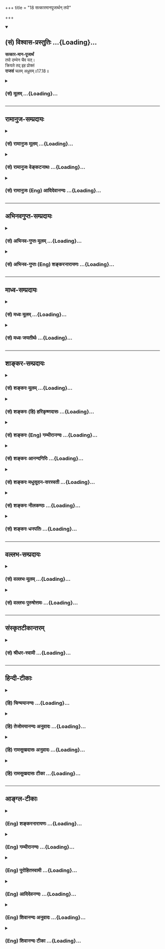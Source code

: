 +++
title = "18 सत्कारमानपूजार्थन् तपो"

+++
<div class="js_include" newlevelforh1="2" title="(सं) विश्वास-प्रस्तुतिः" unfilled url="/mahAbhAratam/vyAsaH/shlokashaH/06-bhIShma-parva/03-bhagavad-gItA-parva/saMskRtam/vishvAsa-prastutiH/17_shraddhA-traya-vibhA/18_satkAramAnapUjArt.md">
<details open><summary><h2>(सं) विश्वास-प्रस्तुतिः ...{Loading}...</h2></summary>

**सत्कार-मान-पूजार्थं**  
तपो दम्भेन चैव यत्।  
क्रियते तद् इह प्रोक्तं  
**राजसं** चलम् अध्रुवम्॥17.18॥
</details>
</div>
<div class="js_include collapsed" newlevelforh1="3" title="(सं) मूलम्" unfilled url="/mahAbhAratam/vyAsaH/shlokashaH/06-bhIShma-parva/03-bhagavad-gItA-parva/saMskRtam/mUlam/17_shraddhA-traya-vibhA/18_satkAramAnapUjArt.md">
<details><summary><h3>(सं) मूलम् ...{Loading}...</h3></summary>

सत्कारमानपूजार्थं तपो दम्भेन चैव यत्।  
क्रियते तदिह प्रोक्तं राजसं चलमध्रुवम्।।17.18।।
</details>
</div>


_________________
## रामानुज-सम्प्रदायः
<div class="js_include collapsed" newlevelforh1="3" title="(सं) रामानुजः मूलम्" unfilled url="/mahAbhAratam/vyAsaH/shlokashaH/06-bhIShma-parva/03-bhagavad-gItA-parva/saMskRtam/rAmAnujaH/mUlam/17_shraddhA-traya-vibhA/18_satkAramAnapUjArt.md">
<details><summary><h3>(सं) रामानुजः मूलम् ...{Loading}...</h3></summary>

।।17.18।। मनसा आदरः सत्कारः; वाचा प्रशंसा मानम्; शारीरो नमस्कारादिः पूजा।
फलाभिसन्धिपूर्वकं सत्काराद्यर्थं **च दम्भेन** हेतुना **यत् तपः क्रियते
तद् इह राजसं प्रोक्तम्** स्वर्गादिफलसाधनत्वेनास्थिरत्वात् **चलम्
अध्रुवम्** चलत्वं पातभयेन चलनहेतुत्वम् अध्रुवत्वं क्षयिष्णुत्वम्।

</details>
</div>
<div class="js_include collapsed" newlevelforh1="3" title="(सं) रामानुजः वेङ्कटनाथः" unfilled url="/mahAbhAratam/vyAsaH/shlokashaH/06-bhIShma-parva/03-bhagavad-gItA-parva/saMskRtam/rAmAnujaH/venkaTanAthaH/17_shraddhA-traya-vibhA/18_satkAramAnapUjArt.md">
<details><summary><h3>(सं) रामानुजः वेङ्कटनाथः ...{Loading}...</h3></summary>

  
  
।।17.18।। अफलाकाङ्क्षिभिः \[17।17\] इति सात्त्विकस्य तपसो विशेषणादिह
फलाकाङ्क्षा अर्थसिद्धेत्यभिप्रायेणाऽऽह --
फलाभिसन्धिपूर्वकमिति। स्वर्गादिफलसाधनत्वेनास्थिरत्वादिति
अस्थिरस्वर्गादिफलसाधनत्वादित्यर्थः। स्वरूपतः
कादाचित्कोक्तेरनुपयोगात्फलद्वाराऽत्र चलत्वमध्रुवत्वं च। तत्राध्रुवशब्देन
फलानित्यत्वोक्तेश्चलशब्दः फलस्य विद्यमानदशाभाविदोषपरः। विद्यते च तत्र
चलयतीति व्युत्पत्त्या चलशब्दशक्तिरित्यभिप्रायेणाऽऽहपातभयेन
चलनहेतुत्वमिति। अत्र चलशब्देन अनित्यफलत्वम्; अध्रुवशब्देन
प्रतिबन्धसम्भवादनैकान्तिकफलत्वं चोच्यत इत्ययुक्तम्; अन्यत्राऽपि
प्रतिबन्धसम्भवस्याविशेषादिति भावः।  
  

</details>
</div>
<div class="js_include collapsed" newlevelforh1="3" title="(सं) रामानुजः (Eng) आदिदेवानन्दः" unfilled url="/mahAbhAratam/vyAsaH/shlokashaH/06-bhIShma-parva/03-bhagavad-gItA-parva/saMskRtam/rAmAnujaH/english/AdidevAnandaH/17_shraddhA-traya-vibhA/18_satkAramAnapUjArt.md">
<details><summary><h3>(सं) रामानुजः (Eng) आदिदेवानन्दः ...{Loading}...</h3></summary>

17.18 'Respect' means recognition by others. 'Praise' means verbal adulation. 'Reverence' means corporeal actions such as prostration etc.
That austerity, practised with expectation of rewards like respect,
etc., mentioned above - it is here said to be Rajasa. It is unsteady and impermanent, because of the temporary nature of its rewards like heaven etc.; 'unsteadiness' is the result of the fear of falling. 'Impermanent'
means the tendency to perish.

</details>
</div>


_________________
## अभिनवगुप्त-सम्प्रदायः
<div class="js_include collapsed" newlevelforh1="3" title="(सं) अभिनव-गुप्तः मूलम्" unfilled url="/mahAbhAratam/vyAsaH/shlokashaH/06-bhIShma-parva/03-bhagavad-gItA-parva/saMskRtam/abhinava-guptaH/mUlam/17_shraddhA-traya-vibhA/18_satkAramAnapUjArt.md">
<details><summary><h3>(सं) अभिनव-गुप्तः मूलम् ...{Loading}...</h3></summary>

।।17.17 -- 17.19।। श्रद्धयेत्यादि तामसमुदाहृतम् इत्यन्तम्। त्रिविधेऽपि
तपसि श्रद्धा। सात्त्विकस्य हि तन्मयी एव श्रद्धा। राजसस्य तु रजसि
दम्भादावेव श्रद्धा। तमोनिष्ठस्य पुनः परोत्सादनादावेव श्रद्धा। इति
त्रिविधमपि तपः श्रद्धयोपेतमिति मुनिराह।

</details>
</div>
<div class="js_include collapsed" newlevelforh1="3" title="(सं) अभिनव-गुप्तः (Eng) शङ्करनारायणः" unfilled url="/mahAbhAratam/vyAsaH/shlokashaH/06-bhIShma-parva/03-bhagavad-gItA-parva/saMskRtam/abhinava-guptaH/english/shankaranArAyaNaH/17_shraddhA-traya-vibhA/18_satkAramAnapUjArt.md">
<details><summary><h3>(सं) अभिनव-गुप्तः (Eng) शङ्करनारायणः ...{Loading}...</h3></summary>

17.18 See Comment under 17.19

</details>
</div>


_________________
## माध्व-सम्प्रदायः
<div class="js_include collapsed" newlevelforh1="3" title="(सं) मध्वः मूलम्" unfilled url="/mahAbhAratam/vyAsaH/shlokashaH/06-bhIShma-parva/03-bhagavad-gItA-parva/saMskRtam/madhvaH/mUlam/17_shraddhA-traya-vibhA/18_satkAramAnapUjArt.md">
<details><summary><h3>(सं) मध्वः मूलम् ...{Loading}...</h3></summary>

।।17.18।। Sri Madhvacharya did not comment on this sloka.,

</details>
</div>
<div class="js_include collapsed" newlevelforh1="3" title="(सं) मध्वः जयतीर्थः" unfilled url="/mahAbhAratam/vyAsaH/shlokashaH/06-bhIShma-parva/03-bhagavad-gItA-parva/saMskRtam/madhvaH/jayatIrthaH/17_shraddhA-traya-vibhA/18_satkAramAnapUjArt.md">
<details><summary><h3>(सं) मध्वः जयतीर्थः ...{Loading}...</h3></summary>

।।17.18।। Sri Jayatirtha did not comment on this sloka.  
  

</details>
</div>


_________________
## शाङ्कर-सम्प्रदायः
<div class="js_include collapsed" newlevelforh1="3" title="(सं) शङ्करः मूलम्" unfilled url="/mahAbhAratam/vyAsaH/shlokashaH/06-bhIShma-parva/03-bhagavad-gItA-parva/saMskRtam/shankaraH/mUlam/17_shraddhA-traya-vibhA/18_satkAramAnapUjArt.md">
<details><summary><h3>(सं) शङ्करः मूलम् ...{Loading}...</h3></summary>

।।17.18।। --,सत्कारः साधुकारः साधुः अयं तपस्वी ब्राह्मणः इत्येवमर्थम्;
मानो माननं प्रत्युत्थानाभिवादनादिः तदर्थम्; पूजा
पादप्रक्षालनार्चनाशयितृत्वादिः तदर्थं च **तपः** सत्कारमानपूजार्थम्;
**दम्भेन चैव यत् क्रियते** तपः **तत् इह प्रोक्तं** कथितं **राजसं चलं**
कादाचित्कफलत्वेन **अध्रुवम्**।।

</details>
</div>
<div class="js_include collapsed" newlevelforh1="3" title="(सं) शङ्करः (हि) हरिकृष्णदासः" unfilled url="/mahAbhAratam/vyAsaH/shlokashaH/06-bhIShma-parva/03-bhagavad-gItA-parva/saMskRtam/shankaraH/hindI/harikRShNadAsaH/17_shraddhA-traya-vibhA/18_satkAramAnapUjArt.md">
<details><summary><h3>(सं) शङ्करः (हि) हरिकृष्णदासः ...{Loading}...</h3></summary>

।।17.18।। जो तप सत्कार; मान और पूजाके लिये किया जाता है -- यह बड़ा
श्रेष्ठ पुरुष है; तपस्वी है; ब्राह्मण है। इस प्रकार जो बड़ाई की जाती है
उसका नाम सत्कार है। ( आते देखकर ) खड़े हो जाना तथा प्रणाम आदि करना --
ऐसे सम्मानका नाम मान है। पैर धोना; अर्चन करना; भोजन कराना इत्यादिका नाम
पूजा है। इन सबके लिये जो तप किया जाता है और जो दम्भसे किया जाता है; वह
तप यहाँ राजसी कहा गया है। तथा अनिश्चित फलवाला होनेसे नाशवान् और अनित्य
भी कहा गया है।

</details>
</div>
<div class="js_include collapsed" newlevelforh1="3" title="(सं) शङ्करः (Eng) गम्भीरानन्दः" unfilled url="/mahAbhAratam/vyAsaH/shlokashaH/06-bhIShma-parva/03-bhagavad-gItA-parva/saMskRtam/shankaraH/english/gambhIrAnandaH/17_shraddhA-traya-vibhA/18_satkAramAnapUjArt.md">
<details><summary><h3>(सं) शङ्करः (Eng) गम्भीरानन्दः ...{Loading}...</h3></summary>

17.18 Yat, that; tapah, austerity; which is kriyate, undertaken;
satkara-mana-pujartham, for earning a name, being honoured and
worshipped-for earning a name, (i.e.) for being spoken of thus: 'This
Brahmana, who is given to austerity, is pious'; for being honoured by
(others') standing up respectfully, salutation, etc.; for being
worshipped with washing of feet, adoration, feeding, etc.; for these-;
ca eva, and also, (that) austerity which is performed dambhena,
ostentatiously; tat, that; proktam, is spoken of; as rajasam, born of
rajas; iha, belonging to this world; \[i.e. yielding fruits only in this
world.\] calam, uncertain-its result being unpredictable; and adhruvam,
transitory.

</details>
</div>
<div class="js_include collapsed" newlevelforh1="3" title="(सं) शङ्करः आनन्दगिरिः" unfilled url="/mahAbhAratam/vyAsaH/shlokashaH/06-bhIShma-parva/03-bhagavad-gItA-parva/saMskRtam/shankaraH/AnandagiriH/17_shraddhA-traya-vibhA/18_satkAramAnapUjArt.md">
<details><summary><h3>(सं) शङ्करः आनन्दगिरिः ...{Loading}...</h3></summary>

।।17.18।। राजसं तपो निर्दिशति -- **सत्कारेति।** साधुकारमेवास्फोरयति --
**साधुरिति।** दम्भेन चैव नास्तिक्येन केवलधर्मध्वजित्वेनेत्यर्थः। तदिह
प्रोक्तमस्मिन्नेव लोके फलप्रदमित्यर्थः।
कादाचित्कफलवत्वमध्रुवमनियतमनैकान्तिकफलमिति यावत्।

</details>
</div>
<div class="js_include collapsed" newlevelforh1="3" title="(सं) शङ्करः मधुसूदन-सरस्वती" unfilled url="/mahAbhAratam/vyAsaH/shlokashaH/06-bhIShma-parva/03-bhagavad-gItA-parva/saMskRtam/shankaraH/madhusUdana-sarasvatI/17_shraddhA-traya-vibhA/18_satkAramAnapUjArt.md">
<details><summary><h3>(सं) शङ्करः मधुसूदन-सरस्वती ...{Loading}...</h3></summary>

।।17.18।। सत्कारेति। सत्कारः साधुरयं तपस्वी ब्राह्मण इत्येवमविवेकिभिः
क्रियमाणा स्तुतिः मानः प्रत्युत्थानाभिवादनादिः; पूजा
पादप्रक्षालनार्चनदानादिस्तदर्थं दम्भेनैव च केवलं धर्मध्वजित्वेनैव च न
त्वास्तिक्यबुद्ध्या यत्तपः क्रिये तद्राजसं प्रोक्तं शिष्टैः इहास्मिन्नेव
लोके फलदं न पारलौकिकं चलमत्यल्पकालस्थायि फलमध्रुवं फलजनकतानियमशून्यम्।

</details>
</div>
<div class="js_include collapsed" newlevelforh1="3" title="(सं) शङ्करः नीलकण्ठः" unfilled url="/mahAbhAratam/vyAsaH/shlokashaH/06-bhIShma-parva/03-bhagavad-gItA-parva/saMskRtam/shankaraH/nIlakaNThaH/17_shraddhA-traya-vibhA/18_satkAramAnapUjArt.md">
<details><summary><h3>(सं) शङ्करः नीलकण्ठः ...{Loading}...</h3></summary>

।।17.18।। सत्कारः लोके साधुरयमिति वाक्पूजा।
मानोऽभ्युत्थानाभिवादनादिकायिकी पूजा। पूजा लाभादि। एतदर्थं दम्भेन च
यत्तपः क्रियते तद्राजसन्। चलं विनाशि। अध्रुवमनिश्चितफलम्।

</details>
</div>
<div class="js_include collapsed" newlevelforh1="3" title="(सं) शङ्करः धनपतिः" unfilled url="/mahAbhAratam/vyAsaH/shlokashaH/06-bhIShma-parva/03-bhagavad-gItA-parva/saMskRtam/shankaraH/dhanapatiH/17_shraddhA-traya-vibhA/18_satkAramAnapUjArt.md">
<details><summary><h3>(सं) शङ्करः धनपतिः ...{Loading}...</h3></summary>

।।17.18।। सात्त्विकं तप उदाहृत्य राजसं तदुदाहरति। सत्कारः साधुरयं
तपस्वीत्येवं स्तुतिरुपः साधुकारः। मानो माननं प्रत्युत्थानाभिवादनादि।
पूजा पादप्रक्षालनार्चनान्नधनाद्यनाद्यर्पणादि तदर्थं। दम्भेन चैव
नास्तिक्येन केवलधर्मध्वजित्वेन यत्तपः क्रियते तदिहास्मिन्नेव लोके
सत्कारादिफलप्रदं राजसं प्रोक्तं कथितम्। चलं क्षणिकफलमध्रुवमनियतफलं;
यद्वा चलं कादाचित्कफलं दाम्भिकोऽयमित्यापरिज्ञानकाले
कस्मिंश्चित्सत्कारादिफलप्रदं नतु सर्वदेतियवात्। अतएवाध्रुवं
सत्कारादिप्राप्तिपर्यन्तं स्थायि नतु सदैवेत्यर्थः।

</details>
</div>


_________________
## वल्लभ-सम्प्रदायः
<div class="js_include collapsed" newlevelforh1="3" title="(सं) वल्लभः मूलम्" unfilled url="/mahAbhAratam/vyAsaH/shlokashaH/06-bhIShma-parva/03-bhagavad-gItA-parva/saMskRtam/vallabhaH/mUlam/17_shraddhA-traya-vibhA/18_satkAramAnapUjArt.md">
<details><summary><h3>(सं) वल्लभः मूलम् ...{Loading}...</h3></summary>

।।17.18।। Sri Vallabhacharya did not comment on this sloka.  
  

</details>
</div>
<div class="js_include collapsed" newlevelforh1="3" title="(सं) वल्लभः पुरुषोत्तमः" unfilled url="/mahAbhAratam/vyAsaH/shlokashaH/06-bhIShma-parva/03-bhagavad-gItA-parva/saMskRtam/vallabhaH/puruShottamaH/17_shraddhA-traya-vibhA/18_satkAramAnapUjArt.md">
<details><summary><h3>(सं) वल्लभः पुरुषोत्तमः ...{Loading}...</h3></summary>

  
  
।।17.18।। राजसमाह -- सत्कारेति। तत् त्रिविधं तपः इह लोकेषु सत्कारः
साधुत्वादिशब्दः; मानः उत्तमत्वेन सभादिषूच्चोपवेशनादिरूपः पूजालाभः।
एतदर्थं दम्भेनैव च परप्रतारणरूपेण यत्क्रियते तु चलं पूर्वोक्ताभावे
अध्रुवं परलोकादिसाधनरहितं तत्तपः राजसं प्रोक्तं शास्त्रेषु
कथितमित्यर्थः।  
  

</details>
</div>


_________________
## संस्कृतटीकान्तरम्
<div class="js_include collapsed" newlevelforh1="3" title="(सं) श्रीधर-स्वामी" unfilled url="/mahAbhAratam/vyAsaH/shlokashaH/06-bhIShma-parva/03-bhagavad-gItA-parva/saMskRtam/shrIdhara-svAmI/17_shraddhA-traya-vibhA/18_satkAramAnapUjArt.md">
<details><summary><h3>(सं) श्रीधर-स्वामी ...{Loading}...</h3></summary>

।।17.18।। राजसं तप आह **-- सत्कार इति।** सत्कारः साधुकारः साधुरयमिति तापस
इत्यादि वाक्पूजा; मानः प्रत्युत्थानाभिवादनादिः दैहिकीपूजाऽर्थलाभादिः;
एतदर्थं दम्भेन च यत्तपः क्रियते अतएव चलं अनियतं अध्रुवं च क्षणिकं।
यदेवंभूतं तपस्तदिह राजसं प्रोक्तम्।

</details>
</div>


_________________
## हिन्दी-टीकाः
<div class="js_include collapsed" newlevelforh1="3" title="(हि) चिन्मयानन्दः" unfilled url="/mahAbhAratam/vyAsaH/shlokashaH/06-bhIShma-parva/03-bhagavad-gItA-parva/hindI/chinmayAnandaH/17_shraddhA-traya-vibhA/18_satkAramAnapUjArt.md">
<details><summary><h3>(हि) चिन्मयानन्दः ...{Loading}...</h3></summary>

।।17.18।। वस्तुत तपाचरण का प्रयोजन अपनी शक्तियों का संचय करके उनके
द्वारा आत्मविकास करना है। परन्तु जो लोग तप का अनुष्ठान केवल समाज से
सत्कार; सम्मान और पूजा प्राप्त करने के लिए; अथवा अपने गुण प्रदर्शनमात्र
के लिए करते हैं; उनका तप राजस कहलाता है। भगवान् श्रीकृष्ण ने इसके पूर्व
ऐसे लोगों को मिथ्याचारी भी कहा था। इस प्रकार के तप से क्या हानि होती है
इसका उत्तर यह है कि ऐसा तप चलम् अर्थात् अस्थिर होने से इसका फल भी
अध्रुवम् अर्थात् अनिश्चित या क्षणिक ही होता है। किसी भी कर्म का फल
कालान्तर में ही प्राप्त होता है। इसलिए कर्म का अनुष्ठान स्थिरता और
सातत्य की अपेक्षा रखता है परन्तु; सत्कार अथवा प्रदर्शन के हीन उद्देश्य
से किये गये तप में ये दोनों ही गुण नहीं हो सकते। इस प्रकार जब तप ही
क्षणिक हो; तो उसका फल चिरस्थायी कैसे हो सकता है राजस तप चलम् और अध्रुवम
होने से त्याज्य ही समझना चाहिए।

</details>
</div>
<div class="js_include collapsed" newlevelforh1="3" title="(हि) तेजोमयानन्दः अनुवादः" unfilled url="/mahAbhAratam/vyAsaH/shlokashaH/06-bhIShma-parva/03-bhagavad-gItA-parva/hindI/tejomayAnandaH/anuvAdaH/17_shraddhA-traya-vibhA/18_satkAramAnapUjArt.md">
<details><summary><h3>(हि) तेजोमयानन्दः अनुवादः ...{Loading}...</h3></summary>

।।17.18।। जो तप सत्कार, मान और पूजा के लिए अथवा केवल दम्भ (पाखण्ड) से ही
किया जाता है, वह अनिश्चित और क्षणिक तप यहाँ राजस कहा गया है।।

</details>
</div>
<div class="js_include collapsed" newlevelforh1="3" title="(हि) रामसुखदासः अनुवादः" unfilled url="/mahAbhAratam/vyAsaH/shlokashaH/06-bhIShma-parva/03-bhagavad-gItA-parva/hindI/rAmasukhadAsaH/anuvAdaH/17_shraddhA-traya-vibhA/18_satkAramAnapUjArt.md">
<details><summary><h3>(हि) रामसुखदासः अनुवादः ...{Loading}...</h3></summary>

।।17.18।। जो तप सत्कार, मान और पूजाके लिये तथा दिखानेके भावसे किया जाता
है, वह इस लोकमें अनिश्चित और नाशवान् फल देनेवाला तप राजस कहा गया है।

</details>
</div>
<div class="js_include collapsed" newlevelforh1="3" title="(हि) रामसुखदासः टीका" unfilled url="/mahAbhAratam/vyAsaH/shlokashaH/06-bhIShma-parva/03-bhagavad-gItA-parva/hindI/rAmasukhadAsaH/TIkA/17_shraddhA-traya-vibhA/18_satkAramAnapUjArt.md">
<details><summary><h3>(हि) रामसुखदासः टीका ...{Loading}...</h3></summary>

।।17.18।।***व्याख्या --***  **सत्कारमानपूजार्थं तपः क्रियते --** राजस
मनुष्य सत्कार; मान और पूजाके लिये ही तप किया करते हैं जैसे -- हम
जहाँकहीं जायँगे; वहाँ हमें तपस्वी समझकर लोग हमारी अगवानीके लिये सामने
आयेंगे। गाँवभरमें हमारी सवारी निकालेंगे। जगहजगह लोग हमें उत्थान देंगे;
हमें बैठनेके लिये आसन देंगे; हमारे नामका जयघोष करेंगे; हमसे मीठा
बोलेंगे; हमें अभिनन्दनपत्र देंगे इत्यादि बाह्य क्रियाओंद्वारा हमारा
**सत्कार** करेंगे। लोग हृदयसे हमें श्रेष्ठ मानेंगे कि ये बड़े संयमी;
सत्यवादी; अहिंसक सज्जन हैं; वे सामान्य मनुष्योंकी अपेक्षा हमारेमें विशेष
भाव रखेंगे इत्यादि हृदयके भावोंसे लोग हमारा **मान** करेंगे। जीतेजी लोग
हमारे चरण धोयेंगे; हमारे मस्तकपर फूल चढ़ायेंगे; हमारे गलेमें माला
पहनायेंगे; हमारी आरती उतारेंगे; हमें प्रणाम करेंगे; हमारी चरणरजको सिरपर
चढ़ायेंगे और मरनेके बाद हमारी वैकुण्ठी निकालेंगे; हमारा स्मारक बनायेंगे
और लोग उसपर श्रद्धाभक्तिसे पत्र; पुष्प; चन्दन; वस्त्र; जल आदि चढ़ायेंगे;
हमारे स्मारककी परिक्रमा करेंगे इत्यादि क्रियाओंसे हमारी **पूजा**
करेंगे।**दम्भेन चैव यत् --** भीतरसे तपपर श्रद्धा और भाव न होनेपर भी
बाहरसे केवल लोगोंको दिखानेके लिये आसन लगाकर बैठ जाना; माला घुमाने लग
जाना; देवता आदिका पूजन करने लग जाना; सीधेसरल चलना; हिंसा न करना
आदि।**तदिह प्रोक्तं राजसं चलमध्रुवम् --** राजस तपका फल चल और अध्रुव कहा
गया है। तात्पर्य है कि जो तप सत्कार; मान और पूजाके लिये किया जाता है; उस
राजस तपका फल यहाँ चल अर्थात् नाशवान् कहा गया है और जो तप केवल
दिखावटीपनके लिये किया जाता है; उसका फल यहाँ अध्रुव अर्थात् अनिश्चित (फल
मिले या न मिले; दम्भ सिद्ध हो या न हो) कहा गया है।**इह प्रोक्तम्**
पदोंका तात्पर्य यह है कि इस राजस तपका इष्ट फल प्रायः यहाँ ही होता है।
कारण कि सात्त्विक पुरुषोंका तो ऊर्ध्वलोक है; तामस मनुष्योंका अधोलोक है
और राजस मनुष्योंका मध्यलोक है (गीता 14। 18)। इसलिये राजस तपका फल न
स्वर्ग होगा और न नरक होगा किन्तु यहाँ ही महिमा होकर; प्रशंसा होकर खत्म
हो जायगा। राजस मनुष्यके द्वारा शारीरिक; वाचिक और मानसिक तप हो सकता है
क्या फलेच्छा होनेसे वह देवता आदिका पूजन कर सकता है। उसमें कुछ सीधासरलपन
भी रह सकता है। ब्रह्मचर्य रहना मुश्किल है। ,अहिंसा भी मुश्किल है। पुस्तक
आदि पढ़ सकता है। उसका मन हरदम प्रसन्न नहीं रह सकता और सौम्यभाव भी हरदम
नहीं रह सकता। कामनाके कारण उसके मनमें संकल्पविकल्प होते रहेंगे। वह केवल
सत्कार; मान; पूजा और दम्भके लिये ही तप करता है; तो उसके भावकी संशुद्धि
कैसे होगी अर्थात् उसके भाव शुद्ध कैसे होंगे अतः राजस मनुष्य तीन प्रकारके
तपको साङ्गोपाङ्ग नहीं कर सकता।

</details>
</div>


_________________
## आङ्ग्ल-टीकाः
<div class="js_include collapsed" newlevelforh1="3" title="(Eng) शङ्करनारायणः" unfilled url="/mahAbhAratam/vyAsaH/shlokashaH/06-bhIShma-parva/03-bhagavad-gItA-parva/english/shankaranArAyaNaH/17_shraddhA-traya-vibhA/18_satkAramAnapUjArt.md">
<details><summary><h3>(Eng) शङ्करनारायणः ...{Loading}...</h3></summary>

17.18. The austerity that is practised for gaining respect, honour and reverence and with sheer showing-that is called here \[austerity\] of the Rajas and it is unstable and impermanent.

</details>
</div>
<div class="js_include collapsed" newlevelforh1="3" title="(Eng) गम्भीरानन्दः" unfilled url="/mahAbhAratam/vyAsaH/shlokashaH/06-bhIShma-parva/03-bhagavad-gItA-parva/english/gambhIrAnandaH/17_shraddhA-traya-vibhA/18_satkAramAnapUjArt.md">
<details><summary><h3>(Eng) गम्भीरानन्दः ...{Loading}...</h3></summary>

17.18 That austerity which is undertaken for earning a name, being honoured and worshipped, and also ostentatiously,-that is spoken of as born of rajas, belonging to this world, uncertain and transitory.

</details>
</div>
<div class="js_include collapsed" newlevelforh1="3" title="(Eng) पुरोहितस्वामी" unfilled url="/mahAbhAratam/vyAsaH/shlokashaH/06-bhIShma-parva/03-bhagavad-gItA-parva/english/purohitasvAmI/17_shraddhA-traya-vibhA/18_satkAramAnapUjArt.md">
<details><summary><h3>(Eng) पुरोहितस्वामी ...{Loading}...</h3></summary>

17.18 Austerity coupled with hypocrisy or performed for the sake of self-glorification, popularity or vanity, comes from Passion, and its result is always doubtful and temporary.

</details>
</div>
<div class="js_include collapsed" newlevelforh1="3" title="(Eng) आदिदेवनन्दः" unfilled url="/mahAbhAratam/vyAsaH/shlokashaH/06-bhIShma-parva/03-bhagavad-gItA-parva/english/AdidevanandaH/17_shraddhA-traya-vibhA/18_satkAramAnapUjArt.md">
<details><summary><h3>(Eng) आदिदेवनन्दः ...{Loading}...</h3></summary>

17.18 That austerity, pracitsed with ostentation for the sake of gaininng respect, praise and reverence, is here said to be Rajasa. It is unsteady and impermanent.

</details>
</div>
<div class="js_include collapsed" newlevelforh1="3" title="(Eng) शिवानन्दः अनुवादः" unfilled url="/mahAbhAratam/vyAsaH/shlokashaH/06-bhIShma-parva/03-bhagavad-gItA-parva/english/shivAnandaH/anuvAdaH/17_shraddhA-traya-vibhA/18_satkAramAnapUjArt.md">
<details><summary><h3>(Eng) शिवानन्दः अनुवादः ...{Loading}...</h3></summary>

17.18 The austerity which is practised with the object of gaining good reception, honour and worship, and with hypocrisy, is here said to be Rajasic, unstable and transitory.

</details>
</div>
<div class="js_include collapsed" newlevelforh1="3" title="(Eng) शिवानन्दः टीका" unfilled url="/mahAbhAratam/vyAsaH/shlokashaH/06-bhIShma-parva/03-bhagavad-gItA-parva/english/shivAnandaH/TIkA/17_shraddhA-traya-vibhA/18_satkAramAnapUjArt.md">
<details><summary><h3>(Eng) शिवानन्दः टीका ...{Loading}...</h3></summary>

17.18 सत्कारमानपूजार्थम् with the object of gaining good reception;
honour and worship; तपः austerity; दम्भेन with hypocrisy; च and; एव
even; यत् which; क्रियते is practised; तत् that; इह here; प्रोक्तम् is said; राजसम् Rajasic; चलम् unstable; अध्रुवम् transitory.Commentary Penance that is performed with no sincere belief; for mere show; with a view to increase selfimportance; in order that the world may pay respect to the performer and place him in the seat of honour; and that everyone may sing his praise; is declared to be of a passionate nature.Iha In this world Such penance yields fruit only in this world.Satkara Good reception with such words as; Here is a good Brahmana of great austerities.Mana Honour Rising from ones seat to greet; and saluting with reverence.Chalam Unstable Yielding momentary effect or result.Adhruvam Without Niyama or fixity.Penance that is performed in the hope of gaining fame is worse than useless. It bears no fruit. It is abandoned though incomplete; when it is seen that is can result in no gain.

</details>
</div>
